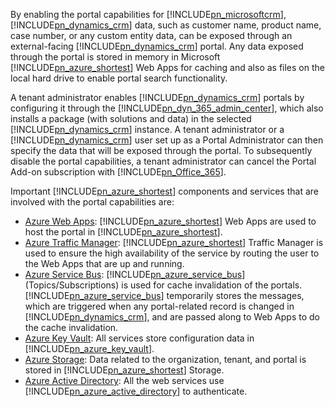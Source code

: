 By enabling the portal capabilities for [!INCLUDE[pn_microsoftcrm](pn-microsoftcrm.md)], [!INCLUDE[pn_dynamics_crm](pn-dynamics-crm.md)] data, such as customer name, product name, case number, or any custom entity data, can be exposed through an external-facing [!INCLUDE[pn_dynamics_crm](pn-dynamics-crm.md)] portal. Any data exposed through the portal is stored in memory in Microsoft [!INCLUDE[pn_azure_shortest](pn-azure-shortest.md)] Web Apps for caching and also as files on the local hard drive to enable portal search functionality.

A tenant administrator enables [!INCLUDE[pn_dynamics_crm](pn-dynamics-crm.md)] portals by configuring it through the [!INCLUDE[pn_dyn_365_admin_center](../includes/pn-dyn-365-admin-center.md)], which also installs a package (with solutions and data) in the selected [!INCLUDE[pn_dynamics_crm](pn-dynamics-crm.md)] instance. A tenant administrator or a [!INCLUDE[pn_dynamics_crm](pn-dynamics-crm.md)] user set up as a Portal Administrator can then specify the data that will be exposed through the portal. To subsequently disable the portal capabilities, a tenant administrator can cancel the Portal Add-on subscription with [!INCLUDE[pn_Office_365](pn-office-365.md)].

Important [!INCLUDE[pn_azure_shortest](pn-azure-shortest.md)] components and services that are involved with the portal capabilities are:
- [Azure Web Apps](https://azure.microsoft.com/services/app-service/web/): [!INCLUDE[pn_azure_shortest](pn-azure-shortest.md)] Web Apps are used to host the portal in [!INCLUDE[pn_azure_shortest](pn-azure-shortest.md)].
- [Azure Traffic Manager](https://azure.microsoft.com/services/traffic-manager/): [!INCLUDE[pn_azure_shortest](pn-azure-shortest.md)] Traffic Manager is used to ensure the high availability of the service by routing the user to the Web Apps that are up and running. 
- [Azure Service Bus](https://azure.microsoft.com/services/service-bus/): [!INCLUDE[pn_azure_service_bus](pn-azure-service-bus.md)] (Topics/Subscriptions) is used for cache invalidation of the portals. [!INCLUDE[pn_azure_service_bus](pn-azure-service-bus.md)] temporarily stores the messages, which are triggered when any portal-related record is changed in [!INCLUDE[pn_dynamics_crm](pn-dynamics-crm.md)], and are passed along to Web Apps to do the cache invalidation. 
- [Azure Key Vault](https://azure.microsoft.com/services/key-vault/): All services store configuration data in [!INCLUDE[pn_azure_key_vault](pn_azure_key_vault.md)].
- [Azure Storage](https://azure.microsoft.com/services/storage/): Data related to the organization, tenant, and portal is stored in [!INCLUDE[pn_azure_shortest](pn-azure-shortest.md)] Storage.
- [Azure Active Directory](https://azure.microsoft.com/services/active-directory/): All the web services use [!INCLUDE[pn_azure_active_directory](pn-azure-active-directory.md)] to authenticate.
